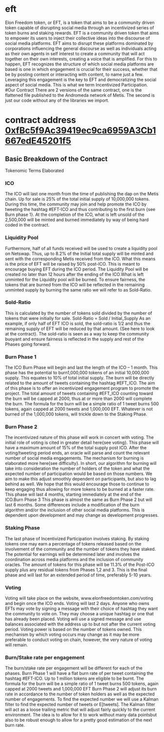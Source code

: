 # eft
Elon Freedom token, or EFT, is a token that aims to be a community driven
token capable of disrupting social media through an incentivized series of token
burns and staking rewards. EFT is a community driven token that aims to empower
its users to inject their collective ideas into the discourse of social media
platforms. EFT aims to disrupt these platforms dominated by corporations
influencing the general discourse as well as individuals acting as their own agents
in self interest to create a community that will act together on their own interests,
creating a voice that is amplified. For this to happen, EFT recognizes the structure
of which social media platforms are based is one in which engagement is crucial
for their success, whether that be by posting content or interacting with content, to
name just a few. Leveraging this engagement is the key to EFT and democratizing
the social aspect of social media. This is what we term Incentivized Participation.
#Our Contract
There are 2 versions of the same contract, one is the flattened file published to the Andromeda network of Metis. The second is just our code without any of the libraries we import. 
# contract address <a href="https://andromeda-explorer.metis.io/address/0xfBc5f9Ac39419ec9ca6959A3Cb1667edE45201f5">0xfBc5f9Ac39419ec9ca6959A3Cb1667edE45201f5</a>

<h2>Basic Breakdown of the Contract</h2>
Tokenomic Terms Elaborated
<h3>ICO</h3>
The ICO will last one month from the time of publishing the dap on the Metis
chain. Up for sale is 25% of the total initial supply of 10,000,000 tokens. During
this time, the community may join and help promote the ICO by tweeting the
hashtag #EFT-ICO and thus contributing to the first burn {see Burn phase 1}. At
the completion of the ICO, what is left unsold of the 2,500,000 will be minted and
burned immediately by way of being hard coded in the contract.
<h3>Liquidity Pool</h3>
Furthermore, half of all funds received will be used to create a liquidity pool on
Netswap. Thus, up to 8.2% of the Initial total supply will be minted and sent with
the corresponding Metis received from the ICO. What this means is the price of
EFT will be raised by 50% post-ICO. This is meant to encourage buying EFT
during the ICO period. The Liquidity Pool will be created no later than 12 hours
after the ending of the ICO.What is left unminted for the Liquidity pool will be burned. To ensure fairness, the
tokens that are burned from the ICO will be reflected in the remaining unminted
supply by burning the same ratio we will refer to as Sold-Ratio.
<h3>Sold-Ratio</h3>
This is calculated by the number of tokens sold divided by the number of tokens
that were initially for sale.
Sold-Ratio = Sold / Initial_Supply
As an example, if only half of EFT ICO is sold, the sold-ratio is 1/2 and thus the
remaining supply of EFT will be reduced by that amount. {See here to look at the
contract}. The sold-ratio is seen as a way to keep the community buoyant and
ensure fairness is reflected in the supply and rest of the Phases going forward.
<h3>Burn Phase 1</h3>
The ICO Burn Phase will begin and last the length of the ICO – 1 month. This
phase has the potential to burn1,000,000 tokens of an initial 10,000,000 supply.
This equates to 10% of total initial supply. The burn will be directly related to the
amount of tweets containing the hashtag #EFT_ICO. The aim of this phase is to
offer an incentivized engagement program to promote the project. The total
amount of tweets containing #EFT_ICO counting toward the burn will be capped
at 2000, thus at or more than 2000 will complete the burn. The formula for the
burn will be a simple ratio of 1 tweet burns 500 tokens, again capped at 2000
tweets and 1,000,000 EFT. Whatever is not burned of the 1,000,000 tokens, will
trickle down to the Staking Phase.
<h3>Burn Phase 2</h3>
The incentivized nature of this phase will work in concert with voting. The initial
role of voting is cited in greater detail here{see voting}. This phase will have a
maximum amount of 15% of the total supply post ICO. After the voting/tweeting
period ends, an oracle will parse and count the relevant number of social media
engagements. The mechanism for burning is elaborated more here{see difficulty}.
In short, our algorithm for burning will take into consideration the number of
holders of the token and what the expected number of participation would be based
on those numbers. We aim to make this adjust smoothly dependent on participants,
but also to lag behind as well. We hope that this would encourage those to
continue to keep engaging thus allowing for more tokens to be burned at a faster
rate. This phase will last 4 months, starting immediately at the end of the ICO.Burn Phase 3
This phase is almost the same as Burn Phase 2 but will last 6 months. Some
differences include a modification of the burn algorithm and/or the inclusion of
other social media platforms. This is dependent upon development and may change
as development progresses.
<h3>Staking Phase</h3>
The last phase of Incentivized Participation involves staking. By staking tokens
one may earn a percentage of tokens released based on the involvement of the
community and the number of tokens they have staked. The potential for earnings
will be determined later and involves the coordination across media platforms and
the inclusion of community oracles. The amount of tokens for this phase will be
11.3% of the Post-ICO supply plus any residual tokens from Phases 1,2 and 3. This
is the final phase and will last for an extended period of time, preferably 5-10
years.
<h3>Voting</h3>
Voting will take place on the website, www.elonfreedomtoken.com/voting and
begin once the ICO ends. Voting will last 2 days. Anyone who owns EFTs may
vote by signing a message with their choice of hashtag they want the community to
vote on. They may choose a unique hashtag or one that has already been placed.
Voting will use a signed message and use balances associated with the address up
to but not after the current voting period. Voting power is based on the number of
tokens owned. This mechanism by which voting occurs may change as it may be
more preferable to conduct voting on chain, however, the very nature of voting
will remain.
<h3>Burn/Stake rate per engagement</h3>
The burn/stake rate per engagement will be different for each of the phases.
Burn Phase 1 will have a flat burn rate of per tweet containing the hashtag
#EFT-ICO. Up to 1 million tokens are eligible to be burnt. The formula for the
burn will be a simple ratio of 1 tweet burns 500 tokens, again capped at 2000
tweets and 1,000,000 EFT
Burn Phase 2 will adjust its burn rate in accordance to the number of token holders
as well as the expected number of engagements. To find the expected number we
will use a Kalman filter to find the expected number of tweets or E[tweets]. The
Kalman filter will act as a loose trailing metric that will adjust fairly quickly to the
current environment. The idea is to allow for it to work without many data pointsbut also to be robust enough to allow for a pretty good estimation of the next burn
rate.
